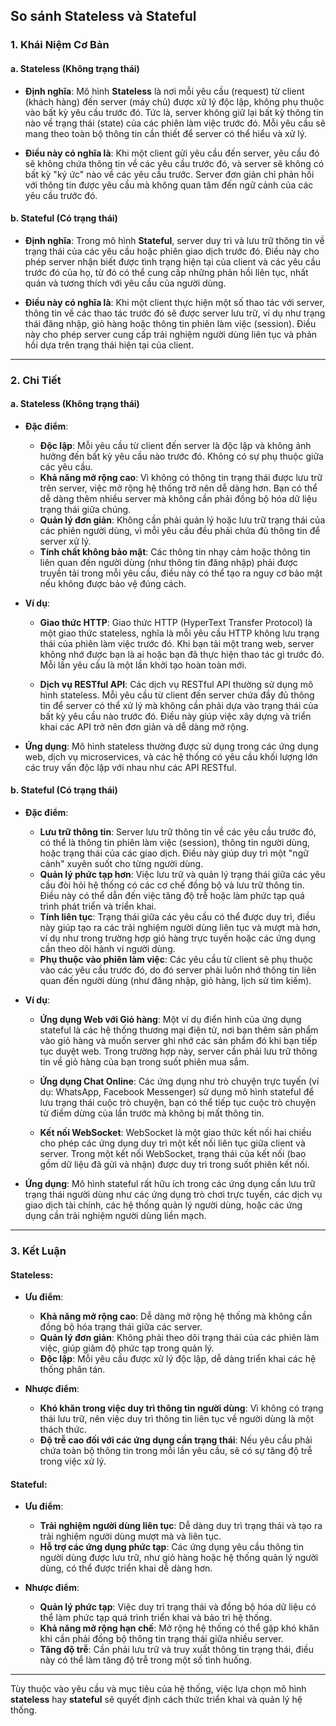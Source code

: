 ## So sánh Stateless và Stateful

### 1. **Khái Niệm Cơ Bản**

#### a. **Stateless (Không trạng thái)**

- **Định nghĩa**: Mô hình **Stateless** là nơi mỗi yêu cầu (request) từ client (khách hàng) đến server (máy chủ) được xử lý độc lập, không phụ thuộc vào bất kỳ yêu cầu trước đó. Tức là, server không giữ lại bất kỳ thông tin nào về trạng thái (state) của các phiên làm việc trước đó. Mỗi yêu cầu sẽ mang theo toàn bộ thông tin cần thiết để server có thể hiểu và xử lý.

- **Điều này có nghĩa là**: Khi một client gửi yêu cầu đến server, yêu cầu đó sẽ không chứa thông tin về các yêu cầu trước đó, và server sẽ không có bất kỳ "ký ức" nào về các yêu cầu trước. Server đơn giản chỉ phản hồi với thông tin được yêu cầu mà không quan tâm đến ngữ cảnh của các yêu cầu trước đó.

#### b. **Stateful (Có trạng thái)**

- **Định nghĩa**: Trong mô hình **Stateful**, server duy trì và lưu trữ thông tin về trạng thái của các yêu cầu hoặc phiên giao dịch trước đó. Điều này cho phép server nhận biết được tình trạng hiện tại của client và các yêu cầu trước đó của họ, từ đó có thể cung cấp những phản hồi liên tục, nhất quán và tương thích với yêu cầu của người dùng.

- **Điều này có nghĩa là**: Khi một client thực hiện một số thao tác với server, thông tin về các thao tác trước đó sẽ được server lưu trữ, ví dụ như trạng thái đăng nhập, giỏ hàng hoặc thông tin phiên làm việc (session). Điều này cho phép server cung cấp trải nghiệm người dùng liên tục và phản hồi dựa trên trạng thái hiện tại của client.

---

### 2. **Chi Tiết**

#### a. **Stateless (Không trạng thái)**

- **Đặc điểm**:

  - **Độc lập**: Mỗi yêu cầu từ client đến server là độc lập và không ảnh hưởng đến bất kỳ yêu cầu nào trước đó. Không có sự phụ thuộc giữa các yêu cầu.
  - **Khả năng mở rộng cao**: Vì không có thông tin trạng thái được lưu trữ trên server, việc mở rộng hệ thống trở nên dễ dàng hơn. Bạn có thể dễ dàng thêm nhiều server mà không cần phải đồng bộ hóa dữ liệu trạng thái giữa chúng.
  - **Quản lý đơn giản**: Không cần phải quản lý hoặc lưu trữ trạng thái của các phiên người dùng, vì mỗi yêu cầu đều phải chứa đủ thông tin để server xử lý.
  - **Tính chất không bảo mật**: Các thông tin nhạy cảm hoặc thông tin liên quan đến người dùng (như thông tin đăng nhập) phải được truyền tải trong mỗi yêu cầu, điều này có thể tạo ra nguy cơ bảo mật nếu không được bảo vệ đúng cách.

- **Ví dụ**:

  - **Giao thức HTTP**: Giao thức HTTP (HyperText Transfer Protocol) là một giao thức stateless, nghĩa là mỗi yêu cầu HTTP không lưu trạng thái của phiên làm việc trước đó. Khi bạn tải một trang web, server không nhớ được bạn là ai hoặc bạn đã thực hiện thao tác gì trước đó. Mỗi lần yêu cầu là một lần khởi tạo hoàn toàn mới.
  
  - **Dịch vụ RESTful API**: Các dịch vụ RESTful API thường sử dụng mô hình stateless. Mỗi yêu cầu từ client đến server chứa đầy đủ thông tin để server có thể xử lý mà không cần phải dựa vào trạng thái của bất kỳ yêu cầu nào trước đó. Điều này giúp việc xây dựng và triển khai các API trở nên đơn giản và dễ dàng mở rộng.

- **Ứng dụng**: Mô hình stateless thường được sử dụng trong các ứng dụng web, dịch vụ microservices, và các hệ thống có yêu cầu khối lượng lớn các truy vấn độc lập với nhau như các API RESTful.

#### b. **Stateful (Có trạng thái)**

- **Đặc điểm**:

  - **Lưu trữ thông tin**: Server lưu trữ thông tin về các yêu cầu trước đó, có thể là thông tin phiên làm việc (session), thông tin người dùng, hoặc trạng thái của các giao dịch. Điều này giúp duy trì một "ngữ cảnh" xuyên suốt cho từng người dùng.
  - **Quản lý phức tạp hơn**: Việc lưu trữ và quản lý trạng thái giữa các yêu cầu đòi hỏi hệ thống có các cơ chế đồng bộ và lưu trữ thông tin. Điều này có thể dẫn đến việc tăng độ trễ hoặc làm phức tạp quá trình phát triển và triển khai.
  - **Tính liên tục**: Trạng thái giữa các yêu cầu có thể được duy trì, điều này giúp tạo ra các trải nghiệm người dùng liên tục và mượt mà hơn, ví dụ như trong trường hợp giỏ hàng trực tuyến hoặc các ứng dụng cần theo dõi hành vi người dùng.
  - **Phụ thuộc vào phiên làm việc**: Các yêu cầu từ client sẽ phụ thuộc vào các yêu cầu trước đó, do đó server phải luôn nhớ thông tin liên quan đến người dùng (như đăng nhập, giỏ hàng, lịch sử tìm kiếm).

- **Ví dụ**:

  - **Ứng dụng Web với Giỏ hàng**: Một ví dụ điển hình của ứng dụng stateful là các hệ thống thương mại điện tử, nơi bạn thêm sản phẩm vào giỏ hàng và muốn server ghi nhớ các sản phẩm đó khi bạn tiếp tục duyệt web. Trong trường hợp này, server cần phải lưu trữ thông tin về giỏ hàng của bạn trong suốt phiên mua sắm.
  
  - **Ứng dụng Chat Online**: Các ứng dụng như trò chuyện trực tuyến (ví dụ: WhatsApp, Facebook Messenger) sử dụng mô hình stateful để lưu trạng thái cuộc trò chuyện, bạn có thể tiếp tục cuộc trò chuyện từ điểm dừng của lần trước mà không bị mất thông tin.

  - **Kết nối WebSocket**: WebSocket là một giao thức kết nối hai chiều cho phép các ứng dụng duy trì một kết nối liên tục giữa client và server. Trong một kết nối WebSocket, trạng thái của kết nối (bao gồm dữ liệu đã gửi và nhận) được duy trì trong suốt phiên kết nối.

- **Ứng dụng**: Mô hình stateful rất hữu ích trong các ứng dụng cần lưu trữ trạng thái người dùng như các ứng dụng trò chơi trực tuyến, các dịch vụ giao dịch tài chính, các hệ thống quản lý người dùng, hoặc các ứng dụng cần trải nghiệm người dùng liền mạch.

---

### 3. **Kết Luận**

#### **Stateless**:

- **Ưu điểm**:
  - **Khả năng mở rộng cao**: Dễ dàng mở rộng hệ thống mà không cần đồng bộ hóa trạng thái giữa các server.
  - **Quản lý đơn giản**: Không phải theo dõi trạng thái của các phiên làm việc, giúp giảm độ phức tạp trong quản lý.
  - **Độc lập**: Mỗi yêu cầu được xử lý độc lập, dễ dàng triển khai các hệ thống phân tán.
  
- **Nhược điểm**:
  - **Khó khăn trong việc duy trì thông tin người dùng**: Vì không có trạng thái lưu trữ, nên việc duy trì thông tin liên tục về người dùng là một thách thức.
  - **Độ trễ cao đối với các ứng dụng cần trạng thái**: Nếu yêu cầu phải chứa toàn bộ thông tin trong mỗi lần yêu cầu, sẽ có sự tăng độ trễ trong việc xử lý.

#### **Stateful**:

- **Ưu điểm**:
  - **Trải nghiệm người dùng liên tục**: Dễ dàng duy trì trạng thái và tạo ra trải nghiệm người dùng mượt mà và liên tục.
  - **Hỗ trợ các ứng dụng phức tạp**: Các ứng dụng yêu cầu thông tin người dùng được lưu trữ, như giỏ hàng hoặc hệ thống quản lý người dùng, có thể được triển khai dễ dàng hơn.
  
- **Nhược điểm**:
  - **Quản lý phức tạp**: Việc duy trì trạng thái và đồng bộ hóa dữ liệu có thể làm phức tạp quá trình triển khai và bảo trì hệ thống.
  - **Khả năng mở rộng hạn chế**: Mở rộng hệ thống có thể gặp khó khăn khi cần phải đồng bộ thông tin trạng thái giữa nhiều server.
  - **Tăng độ trễ**: Cần phải lưu trữ và truy xuất thông tin trạng thái, điều này có thể làm tăng độ trễ trong một số tình huống.

--- 

Tùy thuộc vào yêu cầu và mục tiêu của hệ thống, việc lựa chọn mô hình **stateless** hay **stateful** sẽ quyết định cách thức triển khai và quản lý hệ thống.